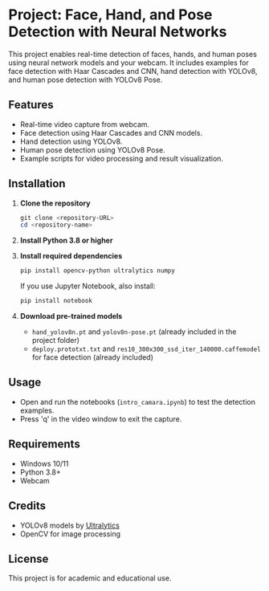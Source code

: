 # Project: Face, Hand, and Pose Detection with Neural Networks

This project enables real-time detection of faces, hands, and human poses using neural network models and your webcam. It includes examples for face detection with Haar Cascades and CNN, hand detection with YOLOv8, and human pose detection with YOLOv8 Pose.

## Features
- Real-time video capture from webcam.
- Face detection using Haar Cascades and CNN models.
- Hand detection using YOLOv8.
- Human pose detection using YOLOv8 Pose.
- Example scripts for video processing and result visualization.

## Installation
1. **Clone the repository**
   ```powershell
   git clone <repository-URL>
   cd <repository-name>
   ```
2. **Install Python 3.8 or higher**

3. **Install required dependencies**
   ```powershell
   pip install opencv-python ultralytics numpy
   ```
   If you use Jupyter Notebook, also install:
   ```powershell
   pip install notebook
   ```

4. **Download pre-trained models**
   - `hand_yolov8n.pt` and `yolov8n-pose.pt` (already included in the project folder)
   - `deploy.prototxt.txt` and `res10_300x300_ssd_iter_140000.caffemodel` for face detection (already included)

## Usage
- Open and run the notebooks (`intro_camara.ipynb`) to test the detection examples.
- Press 'q' in the video window to exit the capture.

## Requirements
- Windows 10/11
- Python 3.8+
- Webcam

## Credits
- YOLOv8 models by [Ultralytics](https://ultralytics.com/)
- OpenCV for image processing

## License
This project is for academic and educational use.